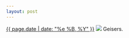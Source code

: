```yaml
---
layout: post
---
```


<p>
  <time><a href="/149">{{ page.date | date: "%e %B, %Y" }}</a></time>
  <a href="/149"><img src="{{ site.assets_url }}/149.jpg"/></a>
  <span>Geisers.</span>
</p>
